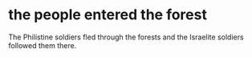 # the people entered the forest

The Philistine soldiers fled through the forests and the Israelite soldiers followed them there.

